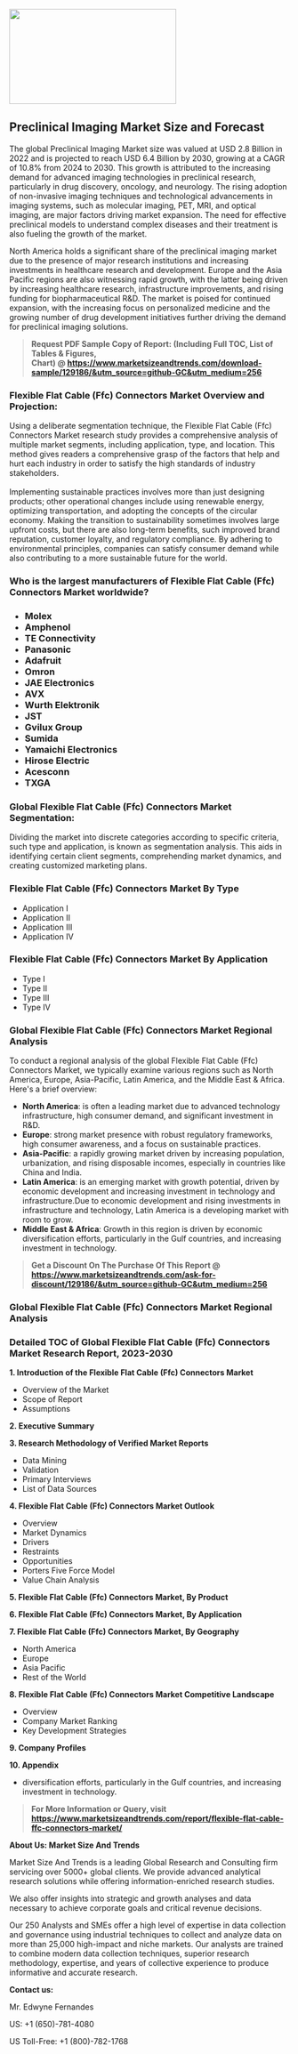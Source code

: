 <p><img class="alignnone size-medium wp-image-20088" src="https://ffe5etoiles.com/wp-content/uploads/2024/12/MST1-300x171.png" alt="" width="300" height="171" /></p><h2>Preclinical Imaging Market Size and Forecast</h2><p>The global Preclinical Imaging Market size was valued at USD 2.8 Billion in 2022 and is projected to reach USD 6.4 Billion by 2030, growing at a CAGR of 10.8% from 2024 to 2030. This growth is attributed to the increasing demand for advanced imaging technologies in preclinical research, particularly in drug discovery, oncology, and neurology. The rising adoption of non-invasive imaging techniques and technological advancements in imaging systems, such as molecular imaging, PET, MRI, and optical imaging, are major factors driving market expansion. The need for effective preclinical models to understand complex diseases and their treatment is also fueling the growth of the market.</p><p>North America holds a significant share of the preclinical imaging market due to the presence of major research institutions and increasing investments in healthcare research and development. Europe and the Asia Pacific regions are also witnessing rapid growth, with the latter being driven by increasing healthcare research, infrastructure improvements, and rising funding for biopharmaceutical R&D. The market is poised for continued expansion, with the increasing focus on personalized medicine and the growing number of drug development initiatives further driving the demand for preclinical imaging solutions.</p></p><blockquote id="" class=""><strong>Request PDF Sample Copy of Report: (Including Full TOC, List of Tables &amp; Figures, Chart)&nbsp;@&nbsp;<strong><a href="https://www.marketsizeandtrends.com/download-sample/129186/&utm_source=github-GC&utm_medium=256" target="_blank">https://www.marketsizeandtrends.com/download-sample/129186/&utm_source=github-GC&utm_medium=256</a></strong></strong></blockquote><h3 id="" class="">Flexible Flat Cable (Ffc) Connectors Market&nbsp;Overview and Projection:</h3><p id="" class="">Using a deliberate segmentation technique, the Flexible Flat Cable (Ffc) Connectors Market research study provides a comprehensive analysis of multiple market segments, including application, type, and location. This method gives readers a comprehensive grasp of the factors that help and hurt each industry in order to satisfy the high standards of industry stakeholders. <br /> <br />Implementing sustainable practices involves more than just designing products; other operational changes include using renewable energy, optimizing transportation, and adopting the concepts of the circular economy. Making the transition to sustainability sometimes involves large upfront costs, but there are also long-term benefits, such improved brand reputation, customer loyalty, and regulatory compliance. By adhering to environmental principles, companies can satisfy consumer demand while also contributing to a more sustainable future for the world.</p><h3 id="" class="">Who is the largest manufacturers of&nbsp;Flexible Flat Cable (Ffc) Connectors Market worldwide?</h3><h3 class=""><p><ul><li>Molex </li><li> Amphenol </li><li> TE Connectivity </li><li> Panasonic </li><li> Adafruit </li><li> Omron </li><li> JAE Electronics </li><li> AVX </li><li> Wurth Elektronik </li><li> JST </li><li> Gvilux Group </li><li> Sumida </li><li> Yamaichi Electronics </li><li> Hirose Electric </li><li> Acesconn </li><li> TXGA</li></ul></p></h3><h3 id="" class="">Global&nbsp;Flexible Flat Cable (Ffc) Connectors Market Segmentation:</h3><p id="" class="">Dividing the market into discrete categories according to specific criteria, such type and application, is known as segmentation analysis. This aids in identifying certain client segments, comprehending market dynamics, and creating customized marketing plans.</p><h3 id="" class="">Flexible Flat Cable (Ffc) Connectors Market&nbsp;By Type</h3><p><p><ul><li>Application I</li><li> Application II</li><li> Application III</li><li> Application IV</p></li></ul></p></p><h3 id="" class="">Flexible Flat Cable (Ffc) Connectors Market&nbsp;By Application</h3><p class=""><p><ul><li>Type I</li><li> Type II</li><li> Type III</li><li> Type IV</li></ul></p></p><h3 id="" class="">Global Flexible Flat Cable (Ffc) Connectors Market Regional Analysis</h3><p id="" class="">To conduct a regional analysis of the global Flexible Flat Cable (Ffc) Connectors Market, we typically examine various regions such as North America, Europe, Asia-Pacific, Latin America, and the Middle East &amp; Africa. Here's a brief overview:</p><ul><li><strong>North America</strong>: is often a leading market due to advanced technology infrastructure, high consumer demand, and significant investment in R&amp;D.</li><li><strong>Europe</strong>: strong market presence with robust regulatory frameworks, high consumer awareness, and a focus on sustainable practices.</li><li><strong>Asia-Pacific</strong>: a rapidly growing market driven by increasing population, urbanization, and rising disposable incomes, especially in countries like China and India.</li><li><strong>Latin America</strong>: is an emerging market with growth potential, driven by economic development and increasing investment in technology and infrastructure.Due to economic development and rising investments in infrastructure and technology, Latin America is a developing market with room to grow.</li><li><strong>Middle East &amp; Africa</strong>: Growth in this region is driven by economic diversification efforts, particularly in the Gulf countries, and increasing investment in technology.</li></ul><blockquote id="" class=""><strong>Get a Discount On The Purchase Of This Report @ <strong><a href="https://www.marketsizeandtrends.com/ask-for-discount/129186/&utm_source=github-GC&utm_medium=256" target="_blank">https://www.marketsizeandtrends.com/ask-for-discount/129186/&utm_source=github-GC&utm_medium=256</a></strong></strong></blockquote><h3 id="" class="">Global Flexible Flat Cable (Ffc) Connectors Market Regional Analysis</h3><h3 id="" class="">Detailed TOC of Global Flexible Flat Cable (Ffc) Connectors Market Research Report, 2023-2030</h3><p id="" class=""><strong>1. Introduction of the Flexible Flat Cable (Ffc) Connectors Market</strong></p><ul><li>Overview of the Market</li><li>Scope of Report</li><li>Assumptions</li></ul><p id="" class=""><strong>2. Executive Summary</strong></p><p id="" class=""><strong>3. Research Methodology of Verified Market Reports</strong></p><ul><li>Data Mining</li><li>Validation</li><li>Primary Interviews</li><li>List of Data Sources</li></ul><p id="" class=""><strong>4. Flexible Flat Cable (Ffc) Connectors Market Outlook</strong></p><ul><li>Overview</li><li>Market Dynamics</li><li>Drivers</li><li>Restraints</li><li>Opportunities</li><li>Porters Five Force Model</li><li>Value Chain Analysis</li></ul><p id="" class=""><strong>5. Flexible Flat Cable (Ffc) Connectors Market, By Product</strong></p><p id="" class=""><strong>6. Flexible Flat Cable (Ffc) Connectors Market, By Application</strong></p><p id="" class=""><strong>7. Flexible Flat Cable (Ffc) Connectors Market, By Geography</strong></p><ul><li>North America</li><li>Europe</li><li>Asia Pacific</li><li>Rest of the World</li></ul><p id="" class=""><strong>8. Flexible Flat Cable (Ffc) Connectors Market Competitive Landscape</strong></p><ul><li>Overview</li><li>Company Market Ranking</li><li>Key Development Strategies</li></ul><p id="" class=""><strong>9. Company Profiles</strong></p><p id="" class=""><strong>10. Appendix</strong></p><ul><li>diversification efforts, particularly in the Gulf countries, and increasing investment in technology.</li></ul><blockquote id="" class=""><strong>For More Information or Query, visit <strong><strong><a href="https://www.marketsizeandtrends.com/report/flexible-flat-cable-ffc-connectors-market/" target="_blank">https://www.marketsizeandtrends.com/report/flexible-flat-cable-ffc-connectors-market/</a></strong></strong></strong></blockquote><p id="" class=""><strong>About Us: Market Size And Trends</strong></p><p id="" class="">Market Size And Trends is a leading Global Research and Consulting firm servicing over 5000+ global clients. We provide advanced analytical research solutions while offering information-enriched research studies.</p><p id="" class="">We also offer insights into strategic and growth analyses and data necessary to achieve corporate goals and critical revenue decisions.</p><p id="" class="">Our 250 Analysts and SMEs offer a high level of expertise in data collection and governance using industrial techniques to collect and analyze data on more than 25,000 high-impact and niche markets. Our analysts are trained to combine modern data collection techniques, superior research methodology, expertise, and years of collective experience to produce informative and accurate research.</p><p id="" class=""><strong>Contact us:</strong></p><p id="" class="">Mr. Edwyne Fernandes</p><p id="" class="">US: +1 (650)-781-4080</p><p id="" class="">US Toll-Free: +1 (800)-782-1768</p>

